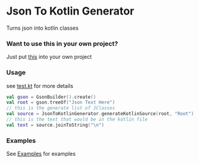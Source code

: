 # Json To Kotlin Generator
Turns json into kotlin classes

### Want to use this in your own project?
Just put [this](https://github.com/Ricky12Awesome/json-to-kotlin-generator/blob/master/src/main/kotlin/ricky/JsonToKotlinGenerator.kt)
into your own project

### Usage
see [test.kt](https://github.com/Ricky12Awesome/json-to-kotlin-generator/blob/master/src/test/kotlin/ricky/test.kt)
for more details
```kotlin
val gson = GsonBuilder().create()
val root = gson.treeOf("Json Text Here")
// this is the generate list of JClasses
val source = JsonToKotlinGenerator.generateKotlinSource(root, "Root")
// this is the text that would be in the kotlin file
val text = source.joinToString("\n")
```

### Examples
See [Examples](https://github.com/Ricky12Awesome/json-to-kotlin-generator/blob/master/example/table.md) for examples
